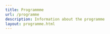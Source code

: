 ```yaml
---
title: Programmme
url: /programme
description: Information about the programme
layout: programme.html
---
```

